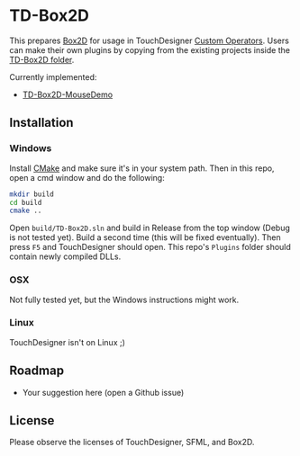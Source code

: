 # TD-Box2D

This prepares [Box2D](https://github.com/erincatto/box2d) for usage in TouchDesigner [Custom Operators](https://docs.derivative.ca/Custom_Operators). Users can make their own plugins by copying from the existing projects inside the [TD-Box2D folder](https://github.com/DBraun/TD-Box2D/tree/master/TD-Box2D).

Currently implemented:
* [TD-Box2D-MouseDemo](https://www.instagram.com/p/Be6lsn1AM3N/)

## Installation

### Windows

Install [CMake](https://cmake.org/download/) and make sure it's in your system path. Then in this repo, open a cmd window and do the following:

```bash
mkdir build
cd build
cmake ..
```

Open `build/TD-Box2D.sln` and build in Release from the top window (Debug is not tested yet). Build a second time (this will be fixed eventually). Then press `F5` and TouchDesigner should open. This repo's `Plugins` folder should contain newly compiled DLLs.

### OSX

Not fully tested yet, but the Windows instructions might work.

### Linux

TouchDesigner isn't on Linux ;)

## Roadmap

* Your suggestion here (open a Github issue)

## License

Please observe the licenses of TouchDesigner, SFML, and Box2D.

